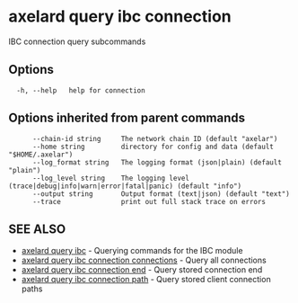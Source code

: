 # axelard query ibc connection

IBC connection query subcommands

## Options

```
  -h, --help   help for connection
```

## Options inherited from parent commands

```
      --chain-id string     The network chain ID (default "axelar")
      --home string         directory for config and data (default "$HOME/.axelar")
      --log_format string   The logging format (json|plain) (default "plain")
      --log_level string    The logging level (trace|debug|info|warn|error|fatal|panic) (default "info")
      --output string       Output format (text|json) (default "text")
      --trace               print out full stack trace on errors
```

## SEE ALSO

- [axelard query ibc](/cli-docs/v0_27_0/axelard_query_ibc) - Querying commands for the IBC module
- [axelard query ibc connection connections](/cli-docs/v0_27_0/axelard_query_ibc_connection_connections) - Query all connections
- [axelard query ibc connection end](/cli-docs/v0_27_0/axelard_query_ibc_connection_end) - Query stored connection end
- [axelard query ibc connection path](/cli-docs/v0_27_0/axelard_query_ibc_connection_path) - Query stored client connection paths
